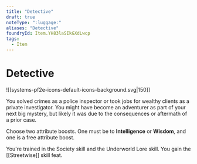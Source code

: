 ```yaml
---
title: "Detective"
draft: true
noteType: ":luggage:"
aliases: "Detective"
foundryId: Item.YH83laSIkGXdLwcp
tags:
  - Item
---
```


# Detective
![[systems-pf2e-icons-default-icons-background.svg|150]]

You solved crimes as a police inspector or took jobs for wealthy clients as a private investigator. You might have become an adventurer as part of your next big mystery, but likely it was due to the consequences or aftermath of a prior case.

Choose two attribute boosts. One must be to **Intelligence** or **Wisdom**, and one is a free attribute boost.

You're trained in the Society skill and the Underworld Lore skill. You gain the [[Streetwise]] skill feat.
